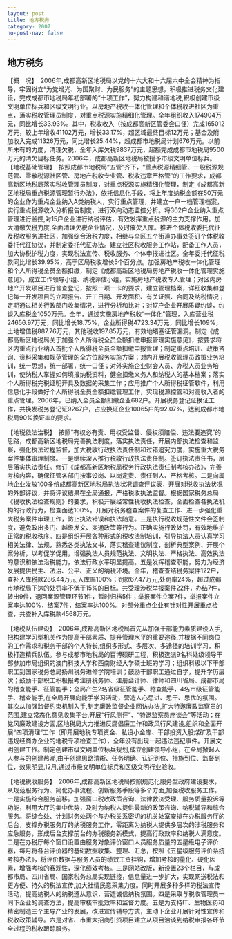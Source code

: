 ```yaml
---
layout: post
title: 地方税务
category: 2007
no-post-nav: false
---
```


## 地方税务
【概　况】　2006年,成都高新区地税局以党的十六大和十六届六中全会精神为指导，牢固树立“为党增光、为国聚财、为民服务”的主题思想，积极推进税务文化建设，完成成都市地税局年初部署的“十项工作”，努力构建和谐地税,积极创建市级文明单位标兵和区级文明行业。以房地产税收一体化管理和个体税收进社区为重点，落实税收管理员制度，对重点税源实施精细化管理。全年组织收入174904万元，同比增长33.93%。其中，税收收入（按成都高新区管委会口径）完成165012万元，较上年增收41102万元，增长33.17%，超区域最终目标12万元；基金及附加收入完成11326万元，同比增长25.44%，超成都市地税局计划676万元。以前所未有的力度，清理欠税，全年入库欠税9837万元，超额完成成都市地税局9500万元的清欠目标任务。2006年，成都高新区地税局被授予市级文明单位标兵。
【地税基础管理】　按照成都市地税局“五管”齐下，“重点税源精细管、一般税源规范管、零散税源社区管、房地产税收专业管、税收违章严格管”的工作要求，成都高新区地税局落实税收管理员制度，对重点税源实施精细化管理，制定《成都高新区地税局重点税源管理暂行办法》，依托信息化手段，将上年度纳税金额在50万元的企业作为重点企业纳入A类纳税人，实行重点管理，并建立一户一档管理档案，实行重点税源收入分析报告制度，进行双向动态监控分析。将362户企业纳入重点管理进行监控,对15户企业进行纳税评估，有效发挥重点税源的主力支撑作用。加大清缴欠税力度,全面清理欠税企业情况，及时催欠入库。推进个体税收委托代征及税收服务进社区，加强综合治税力度，相继与全区五个街道办事处签订个体税收委托代征协议，并制定委托代征办法。建立社区税收服务工作站，配备工作人员，加大协税护税力度，实现税法宣传、税收服务、个体申报进社区。全年委托代征税款同比增长39.95%，高于区局税收增长5个百分点。加强房地产税收一体化管理和个人所得税全员全额扣缴，制定《成都高新区地税局房地产税收一体化管理实施意见》，成立工作领导小组、纳税评估小组，实施房地产税收专人管理；对区内房地产开发项目进行普查登记，按照一项一卡的要求，建立管理档案，详细收集和登记每一开发项目的立项报告、开工日期、开发面积、有关证照、合同及纳税情况；定期通过相关行政部门收集情况，进行分析和比对；对17户企业开展质疑约谈，约谈入库税金1050万元。全年，通过实施房地产税收“一体化”管理，入库营业税24656.97万元，同比增长18.75%，企业所得税4723.34万元，同比增长109%，土地增值税887.76万元，其他税收197.85万元，有效地堵塞征管漏洞。制定《成都高新区地税局关于加强个人所得税全员全额扣缴申报管理实施意见》，按要求将区内重点行业纳入首批个人所得税全员全额扣缴申报管理；制定重点培训、政策咨询、资料采集和规范管理的全方位服务实施方案；对内开展税收管理员政策业务培训，统一思想，统一部署，统一口径；对外实施企业财会人员、办税人员业务培训，使纳税人掌握如何填报纳税资料，健全扣缴义务人和纳税人的基本档案；落实个人所得税完税证明开具及数据的采集工作；应用推广个人所得税征管软件，利用信息化手段做好个人所得税全员全额扣缴管理工作，实现税源控管和对高收入者的重点管理。2006年，已纳入全员全额扣缴企业682户。开展税务登记证换证工作，共换发税务登记证9267户，占应换证企业10065户的92.07%，达到成都市地税局90%换证率的要求。

【地税依法治税】　按照“有权必有责、用权受监督、侵权须赔偿、违法要追究”的思路，成都高新区地税局完善执法制度，落实执法责任，开展内部执法检查和监察，强化执法过程监督，加大税收行政执法责任制和过错追究力度，实施重大税务案件集体审理制度。一是继续深入推行税收行政执法责任制。签订执法责任书，层层落实执法责任。修订《成都高新区地税局税务行政执法责任制考核办法》，完善考核内容，确保征管各部门按事设岗、以岗定责、责任到人、严格考核。二是向属地企业发放100多份成都高新区地税局执法状况调查评议表，开展对税收执法状况的外部评议，并将评议结果在全局通报，严格税收执法监督。根据国家税务总局《税收执法检查规则》的要求，积极开展经常性税收执法检查，全面检查各执法机构的行政行为，检查面达100%。开展对税务稽查案件的复查工作、进一步强化重大税务案件审理工作，防止执法错误和执法随意。三是执行税收规范性文件会签制度，避免政出多门、越级发文、变通政策等行为。正确实施行政处罚，有效地维护正常的税收秩序。四是组织开展各种形式的税收法制培训，引导执法人员认真学习相关法律、法规，熟悉各类执法文书，落实稽查建议制度，剖析典型案例、开展个案分析，以考促学促用，增强执法人员规范执法、文明执法、严格执法、高效执法的意识和依法治税能力，依法行政水平明显提高。五是发挥稽查职能，努力为经济发展提供民主、法治、公平、正义的纳税环境。全年，稽查查结税务案件122户，查补入库税款286.44万元,入库率100%；罚款67.47万元,处罚率24%，超过成都市地税局下达的处罚率不低于15%的目标。共受理涉税举报案件22件，办结7件，转出9件，退回案源管理环节1件，暂时归档5件；举报案件立案7件，举报案件立案率达100%，结案7件，结案率达100%。对部分重点企业有针对性开展重点检查，共查补入库税款4568万元。

【地税队伍建设】　2006年,成都高新区地税局首先从加强干部能力素质建设入手,把构建学习型机关作为提高干部素质、提升管理水平的重要途径,并根据不同岗位的工作需求和税务干部的个人特长,组织多形式、多层次、多途径的培训学习，积极打造精兵队伍。参与成都市地税局的百博硕研工程，积极选派9名科处级领导干部参加市局组织的澳门科技大学和西南财经大学硕士班的学习；组织科级以下干部职工到国家税务总局扬州税务进修学院培训；鼓励干部职工通过自学，提升学历层次；鼓励干部职工积极报考注册税务师、注册会计师、律师和四川省局、成都市局的稽查能手、征管能手；全局产生2名省级征管能手、稽查能手，4名市级征管能手、稽查能手,在全局开展向能手学习活动，营造人心思进、思干、思优的氛围。其次从加强监督约束机制入手,制定廉政监督企业回访办法,扩大特邀廉政监察员的范围,建立常态化意见收集平台,开展“行风测评”、“特邀监察员座谈会”等活动；在党风廉政建设方面,区地税局大力推进反腐倡廉工作和政风行风建设,组织和全面开展“四项清理”工作（即开展地税专项资金、私设小金库、干部投资入股煤矿及干部违规经商办企业的地税专项检查工作），全年没有出现一起违法违纪事件。开展文明创建工作。制定创建市级文明单位标兵规划,成立创建领导小组，在全局掀起人人参与的创建热潮,由于创建思路清晰、任务明确、认识到位、措施到位、监督到位，效果明显,12月,通过市级文明单位标兵和区级文明行业验收。

【地税税收服务】　2006年,成都高新区地税局按照规范化服务型政府建设要求，从规范服务行为、简化办事流程、创新服务手段等多个方面,加强税收服务工作。一是实施综合服务前移。加强窗口税收政策咨询、法律救济受理、服务质量投诉等功能，利用大厅的集中优势，及时为纳税人提供最新的政策咨询、纳税辅导和综合服务。将综合处、计划财务处两个与办税关系密切的机关处室安排在办税服务厅的后台，支撑办税服务厅的纳税服务工作，零距离为纳税人提供多层次的涉税服务和应急服务，形成后台支撑前台的办税服务新模式，提高行政效率和纳税人满意度。二是在办税厅每个窗口设置由服务对象评价窗口人员服务质量的五星级电子评价器，每月将各台评价器的基础数据收集、整理、汇总，按照《五星级服务评价系统考核办法》，将评价数据与服务人员的绩效工资挂钩，增加考核的量化、硬化因素，增强考核的客观性，深化绩效考核。三是网站改版，新设置23个栏目，与成都市局、四川省局、国家税务总局实现链接，信息量进一步扩大，实现网送税法和更方便、持久的税法宣传,加大社情民意采集力度。同时开展多种多样的税法宣传活动，提高纳税人的纳税遵从意识，营造诚信纳税氛围。四是采取与税收管理员一同下企业的调查方法，提高审核审批效率和监督力度。五是为支持IT、生物医药和精密制造三个主导产业的发展，改进宣传辅导方式，主动下企业开展针对性宣传和税收政策辅导。六是对省、市重大招商引资项目建立从项目洽谈到纳税申报各环节全过程的税收跟踪服务。
